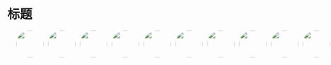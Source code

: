 # 标题

<div style="display:flex">
  <div style='width:62px; height:62px; border-radius: 50%; margin-right:10px; overflow:hidden;'>
    <img src='https://avatars.githubusercontent.com/hexintao?s=62' />
  </div>
  <div style='width:62px; height:62px; border-radius: 50%; margin-right:10px; overflow:hidden;background-color:red'></div>
<img src='https://avatars.githubusercontent.com/zhoujuanjuan?s=62' style='width:62px; height:62px; border-radius: 50%;margin-right:10px'/>
<img src='https://avatars.githubusercontent.com/chenquanyong?s=62' style='width:62px; height:62px; border-radius: 50%; margin-right:10px'/>
<img src='https://avatars.githubusercontent.com/violinday?s=62' style='width:62px; height:62px; border-radius: 50%;margin-right:10px'/>
<img src='https://avatars.githubusercontent.com/hexintao?s=62' style='width:62px; height:62px; border-radius: 50%; margin-right:10px' />
<img src='https://avatars.githubusercontent.com/zhoujuanjuan?s=62' style='width:62px; height:62px; border-radius: 50%;margin-right:10px'/>
<img src='https://avatars.githubusercontent.com/chenquanyong?s=62' style='width:62px; height:62px; border-radius: 50%; margin-right:10px'/>
<img src='https://avatars.githubusercontent.com/violinday?s=62' style='width:62px; height:62px; border-radius: 50%;margin-right:10px'/>
<img src='https://avatars.githubusercontent.com/hexintao?s=62' style='width:62px; height:62px; border-radius: 50%; margin-right:10px' />
<img src='https://avatars.githubusercontent.com/zhoujuanjuan?s=62' style='width:62px; height:62px; border-radius: 50%;margin-right:10px'/>
<img src='https://avatars.githubusercontent.com/chenquanyong?s=62' style='width:62px; height:62px; border-radius: 50%; margin-right:10px'/>
<img src='https://avatars.githubusercontent.com/violinday?s=62' style='width:62px; height:62px; border-radius: 50%;margin-right:10px'/>
<img src='https://avatars.githubusercontent.com/hexintao?s=62' style='width:62px; height:62px; border-radius: 50%; margin-right:10px' />
<img src='https://avatars.githubusercontent.com/zhoujuanjuan?s=62' style='width:62px; height:62px; border-radius: 50%;margin-right:10px'/>
<img src='https://avatars.githubusercontent.com/chenquanyong?s=62' style='width:62px; height:62px; border-radius: 50%; margin-right:10px'/>
<img src='https://avatars.githubusercontent.com/violinday?s=62' style='width:62px; height:62px; border-radius: 50%;margin-right:10px'/>
<img src='https://avatars.githubusercontent.com/hexintao?s=62' style='width:62px; height:62px; border-radius: 50%; margin-right:10px' />
<img src='https://avatars.githubusercontent.com/zhoujuanjuan?s=62' style='width:62px; height:62px; border-radius: 50%;margin-right:10px'/>
<img src='https://avatars.githubusercontent.com/chenquanyong?s=62' style='width:62px; height:62px; border-radius: 50%; margin-right:10px'/>
<img src='https://avatars.githubusercontent.com/violinday?s=62' style='width:62px; height:62px; border-radius: 50%;margin-right:10px'/>
<img src='https://avatars.githubusercontent.com/hexintao?s=62' style='width:62px; height:62px; border-radius: 50%; margin-right:10px' />
<img src='https://avatars.githubusercontent.com/zhoujuanjuan?s=62' style='width:62px; height:62px; border-radius: 50%;margin-right:10px'/>
<img src='https://avatars.githubusercontent.com/chenquanyong?s=62' style='width:62px; height:62px; border-radius: 50%; margin-right:10px'/>
<img src='https://avatars.githubusercontent.com/violinday?s=62' style='width:62px; height:62px; border-radius: 50%;margin-right:10px'/>
  </div>
